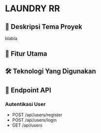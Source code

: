 # LAUNDRY RR
## 📝 Deskripsi Tema Proyek
blabla
## 🚀 Fitur Utama
## 🛠️ Teknologi Yang Digunakan
## 🔑 Endpoint API
### Autentikasi User
- POST /api/users/register
- POST /api/users/login
- GET /api/users
